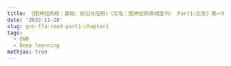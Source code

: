 ```yaml
---
title: 《图神经网络：基础、前沿与应用》（又名：图神经网络城堡书） Part1:引言》第一章：表征学习（Representation Learning）
date: '2022-11-28'
slug: gnn-ffa-read-part1-chapter1
tags:
  - GNN
  - Deep learning
mathjax: true
---
```


